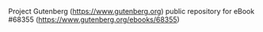 Project Gutenberg (https://www.gutenberg.org) public repository for
eBook #68355 (https://www.gutenberg.org/ebooks/68355)
